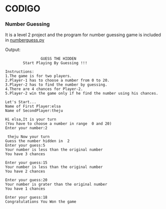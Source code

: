 # CODIGO

### Number Guessing 
It is a level 2 project and the program for number guessing game is included in [numberguess.py](https://github.com/Duethyem02/CODIGO_Project/blob/main/numberguess.py)

Output:
```
                GUESS THE HIDDEN
        Start Playing By Guessing !!!

Instructions:
1.The game is for two players.
2.Player-1 has to choose a number from 0 to 20.
3.Player-2 has to find the number by guessing.
4.There are 4 chances for Player-2.
5.Player-2 win the game only if he find the number using his chances.

Let's Start...
Name of First Player:elsa
Name of SecondPlayer:theju

Hi elsa,It is your turn
(You have to choose a number in range  0 and 20)
Enter your number:2 

 theju Now your turn
Guess the number hidden in  2
Enter your guess:5
Your number is less than the original number
You have 3 chances

Enter your guess:15
Your number is less than the original number
You have 2 chances

Enter your guess:20
Your number is grater than the original number
You have 1 chances

Enter your guess:18
Congratulations You Won the game
```
